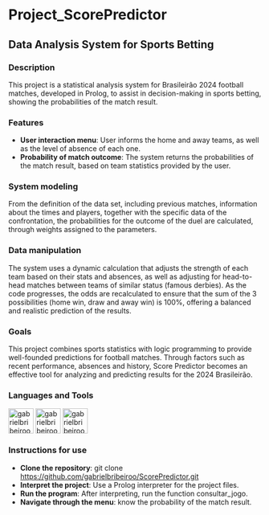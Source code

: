 # Project_ScorePredictor

## Data Analysis System for Sports Betting

### Description
This project is a statistical analysis system for Brasileirão 2024 football matches, developed in Prolog, to assist in decision-making in sports betting, showing the probabilities of the match result.

### Features
- **User interaction menu**: User informs the home and away teams, as well as the level of absence of each one.
- **Probability of match outcome**: The system returns the probabilities of the match result, based on team statistics provided by the user.

### System modeling
From the definition of the data set, including previous matches, information about the times and players, together with the specific data of the confrontation, the probabilities for the outcome of the duel are calculated, through weights assigned to the parameters.

### Data manipulation
The system uses a dynamic calculation that adjusts the strength of each team based on their stats and absences, as well as adjusting for head-to-head matches between teams of similar status (famous derbies). As the code progresses, the odds are recalculated to ensure that the sum of the 3 possibilities (home win, draw and away win) is 100%, offering a balanced and realistic prediction of the results.

### Goals
This project combines sports statistics with logic programming to provide well-founded predictions for football matches. Through factors such as recent performance, absences and history, Score Predictor becomes an effective tool for analyzing and predicting results for the 2024 Brasileirão.

### Languages and Tools
<div style="display: inline_block"><cbr>
  <img align = "top" alt = "gabrielbribeiroo_Prolog" height = "50" width = "50" src="https://cdn.jsdelivr.net/gh/devicons/devicon/icons/prolog/prolog-original.svg" />
  <img align = "top" alt = "gabrielbribeiroo_VSCode" height = "50" width = "50" src="https://cdn.jsdelivr.net/gh/devicons/devicon/icons/vscode/vscode-original.svg" />
  <img align = "top" alt = "gabrielbribeiroo_PowerShell" height = "50" width = "50" src="https://cdn.jsdelivr.net/gh/devicons/devicon/icons/powershell/powershell-original.svg" />
</div>

### Instructions for use
- **Clone the repository**: git clone https://github.com/gabrielbribeiroo/ScorePredictor.git
- **Interpret the project**: Use a Prolog interpreter for the project files.
- **Run the program**: After interpreting, run the function consultar_jogo.
- **Navigate through the menu**: know the probability of the match result.

